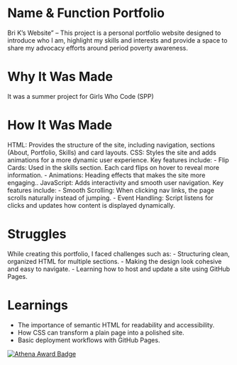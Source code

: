 # Name & Function Portfolio
Bri K’s Website” – This project is a personal portfolio website designed to introduce who I am, highlight my skills and interests and provide a space to share my advocacy efforts around period poverty awareness.

# Why It Was Made
It was a summer project for Girls Who Code (SPP)

# How It Was Made
HTML: Provides the structure of the site, including navigation, sections (About, Portfolio, Skills) and card layouts.
CSS: Styles the site and adds animations for a more dynamic user experience. Key features include:
     - Flip Cards: Used in the skills section. Each card flips on hover to reveal more information.
     - Animations: Heading effects that makes the site more engaging..
JavaScript: Adds interactivity and smooth user navigation. Key features include:
     - Smooth Scrolling: When clicking nav links, the page scrolls naturally instead of jumping.
     - Event Handling: Script listens for clicks and updates how content is displayed dynamically.

# Struggles 
While creating this portfolio, I faced challenges such as:
    - Structuring clean, organized HTML for multiple sections.
    - Making the design look cohesive and easy to navigate.
    - Learning how to host and update a site using GitHub Pages.
  
# Learnings
   - The importance of semantic HTML for readability and accessibility.
   - How CSS can transform a plain page into a polished site.
   - Basic deployment workflows with GitHub Pages.

[![Athena Award Badge](https://img.shields.io/endpoint?url=https%3A%2F%2Faward.athena.hackclub.com%2Fapi%2Fbadge)](https://award.athena.hackclub.com?utm_source=readme)

